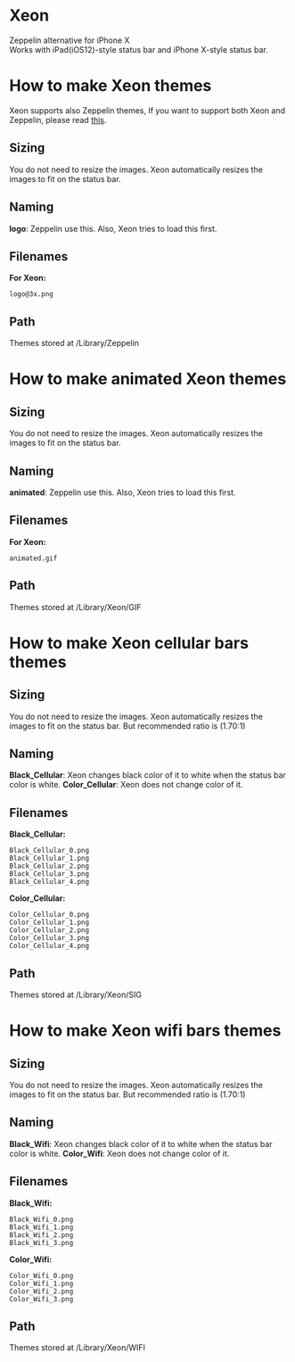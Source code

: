 # Xeon
Zeppelin alternative for iPhone X  
Works with iPad(iOS12)-style status bar and iPhone X-style status bar.  


# How to make Xeon themes


Xeon supports also Zeppelin themes, If you want to support both Xeon and Zeppelin, please read [this](https://github.com/alexzielenski/Zeppelin/blob/master/layout/Library/Zeppelin/README.md#ios4).

## Sizing

You do not need to resize the images. Xeon automatically resizes the images to fit on the status bar.

## Naming
**logo**: Zeppelin use this. Also, Xeon tries to load this first.

## Filenames

**For Xeon:**

	logo@3x.png
	
## Path
Themes stored at /Library/Zeppelin


# How to make animated Xeon themes


## Sizing

You do not need to resize the images. Xeon automatically resizes the images to fit on the status bar.

## Naming
**animated**: Zeppelin use this. Also, Xeon tries to load this first.

## Filenames

**For Xeon:**

	animated.gif

## Path
Themes stored at /Library/Xeon/GIF


# How to make Xeon cellular bars themes

## Sizing
You do not need to resize the images. Xeon automatically resizes the images to fit on the status bar. But recommended ratio is (1.70:1)

## Naming
**Black_Cellular**: Xeon changes black color of it to white when the status bar color is white.
**Color_Cellular**: Xeon does not change color of it.

## Filenames
**Black_Cellular:**

	Black_Cellular_0.png
	Black_Cellular_1.png
	Black_Cellular_2.png
	Black_Cellular_3.png
	Black_Cellular_4.png
	
**Color_Cellular:**

	Color_Cellular_0.png
	Color_Cellular_1.png
	Color_Cellular_2.png
	Color_Cellular_3.png
	Color_Cellular_4.png
	
## Path
Themes stored at /Library/Xeon/SIG

# How to make Xeon wifi bars themes

## Sizing
You do not need to resize the images. Xeon automatically resizes the images to fit on the status bar. But recommended ratio is (1.70:1)

## Naming
**Black_Wifi**: Xeon changes black color of it to white when the status bar color is white.
**Color_Wifi**: Xeon does not change color of it.

## Filenames
**Black_Wifi:**

	Black_Wifi_0.png
	Black_Wifi_1.png
	Black_Wifi_2.png
	Black_Wifi_3.png
	
**Color_Wifi:**

	Color_Wifi_0.png
	Color_Wifi_1.png
	Color_Wifi_2.png
	Color_Wifi_3.png
	
## Path
Themes stored at /Library/Xeon/WIFI